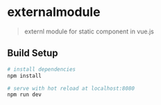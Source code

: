 # externalmodule

> externl module for static component in vue.js

## Build Setup

``` bash
# install dependencies
npm install

# serve with hot reload at localhost:8080
npm run dev

